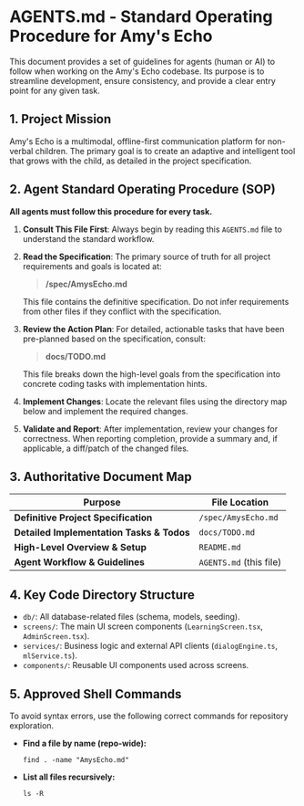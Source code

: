 # AGENTS.md - Standard Operating Procedure for Amy's Echo

This document provides a set of guidelines for agents (human or AI) to follow when working on the Amy's Echo codebase. Its purpose is to streamline development, ensure consistency, and provide a clear entry point for any given task.

## 1. Project Mission

Amy's Echo is a multimodal, offline-first communication platform for non-verbal children. The primary goal is to create an adaptive and intelligent tool that grows with the child, as detailed in the project specification.

## 2. Agent Standard Operating Procedure (SOP)

**All agents must follow this procedure for every task.**

1.  **Consult This File First**: Always begin by reading this `AGENTS.md` file to understand the standard workflow.
2.  **Read the Specification**: The primary source of truth for all project requirements and goals is located at:
    > **/spec/AmysEcho.md**

    This file contains the definitive specification. Do not infer requirements from other files if they conflict with the specification.
3.  **Review the Action Plan**: For detailed, actionable tasks that have been pre-planned based on the specification, consult:
    > **docs/TODO.md**

    This file breaks down the high-level goals from the specification into concrete coding tasks with implementation hints.
4.  **Implement Changes**: Locate the relevant files using the directory map below and implement the required changes.
5.  **Validate and Report**: After implementation, review your changes for correctness. When reporting completion, provide a summary and, if applicable, a diff/patch of the changed files.

## 3. Authoritative Document Map

| Purpose                                   | File Location         |
| ----------------------------------------- | --------------------- |
| **Definitive Project Specification** | `/spec/AmysEcho.md`   |
| **Detailed Implementation Tasks & Todos** | `docs/TODO.md`        |
| **High-Level Overview & Setup** | `README.md`           |
| **Agent Workflow & Guidelines** | `AGENTS.md` (this file) |

## 4. Key Code Directory Structure

-   `db/`: All database-related files (schema, models, seeding).
-   `screens/`: The main UI screen components (`LearningScreen.tsx`, `AdminScreen.tsx`).
-   `services/`: Business logic and external API clients (`dialogEngine.ts`, `mlService.ts`).
-   `components/`: Reusable UI components used across screens.

## 5. Approved Shell Commands

To avoid syntax errors, use the following correct commands for repository exploration.

* **Find a file by name (repo-wide):**
    ```shell
    find . -name "AmysEcho.md"
    ```
* **List all files recursively:**
    ```shell
    ls -R
    ```
